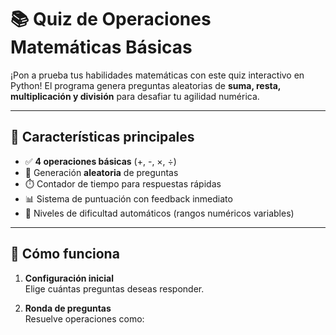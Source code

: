 # 📚 Quiz de Operaciones Matemáticas Básicas

¡Pon a prueba tus habilidades matemáticas con este quiz interactivo en Python! El programa genera preguntas aleatorias de **suma, resta, multiplicación y división** para desafiar tu agilidad numérica.

---

## 🚀 Características principales
- ✅ **4 operaciones básicas** (+, -, ×, ÷)
- 🔀 Generación **aleatoria** de preguntas
- ⏱️ Contador de tiempo para respuestas rápidas
- 📊 Sistema de puntuación con feedback inmediato
- 🎯 Niveles de dificultad automáticos (rangos numéricos variables)

---

## 🔧 Cómo funciona
1. **Configuración inicial**  
   Elige cuántas preguntas deseas responder.
   
2. **Ronda de preguntas**  
   Resuelve operaciones como: